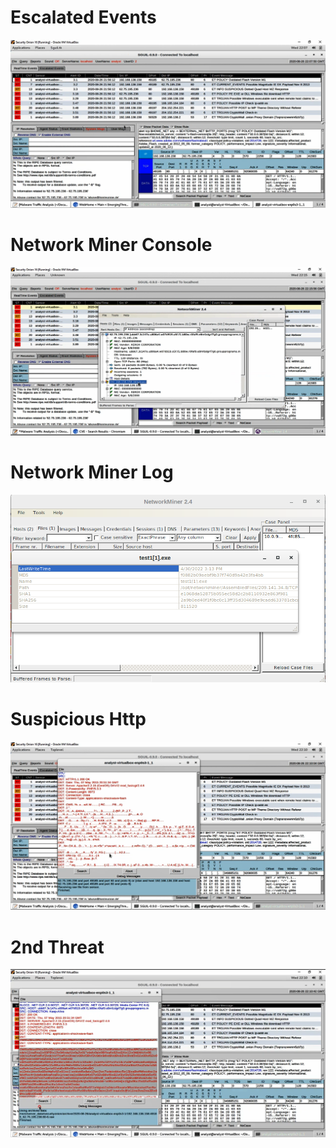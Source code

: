 <h1>Escalated Events</h1>
<p align="left"> <img src="https://github.com/AkibMuhammad/Projects/blob/main/Network%20Security%20Course%20Completion/Escalated%20events.PNG"/> </p>

<h1>Network Miner Console</h1>
<p align="left"> <img src="https://github.com/AkibMuhammad/Projects/blob/main/Network%20Security%20Course%20Completion/Network%20Miner.PNG"/> </p>

<h1>Network Miner Log</h1>
<p align="left"> <img src="https://github.com/AkibMuhammad/Projects/blob/main/Network%20Security%20Course%20Completion/sha.PNG"/> </p>

<h1>Suspicious Http</h1>
<p align="left"> <img src="https://github.com/AkibMuhammad/Projects/blob/main/Network%20Security%20Course%20Completion/Suspicious%20http.PNG"/> </p>

<h1>2nd Threat</h1>
<p align="left"> <img src="https://github.com/AkibMuhammad/Projects/blob/main/Network%20Security%20Course%20Completion/2nd%20threat.PNG"/> </p>

